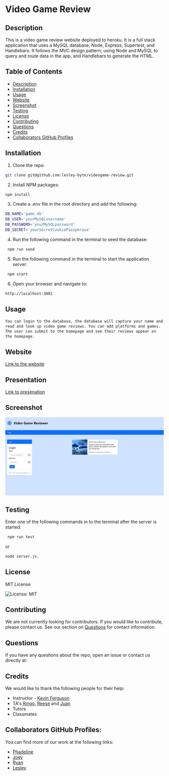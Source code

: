# Video Game Review

## Description
This is a video game review website deployed to heroku. It is a full stack application that uses a MySQL database, Node, Express, Supertest, and Handlebars. It follows the MVC design pattern; using Node and MySQL to query and route data in the app, and Handlebars to generate the HTML.

## Table of Contents

- [Description](#description)
- [Installation](#installation)
- [Usage](#usage)
- [Website](#website)
- [Screenshot](#screenshot)
- [Testing](#testing)
- [License](#license)
- [Contributing](#contributing)
- [Questions](#questions)
- [Credits](#credits)
- [Collaborators GitHub Profiles](#collaborators-github-profiles)

## Installation
1. Clone the repo:
``` bash
git clone git@github.com:lesley-byte/videogame-review.git
```
2. Install NPM packages:
``` bash
npm install 
```
3. Create a .env file in the root directory and add the following:
``` bash
DB_NAME='game_db'
DB_USER='yourMySQLusername'
DB_PASSWORD='yourMySQLpassword'
DB_SECRET='yourSecretCookiePassphrase'
```
4. Run the following command in the terminal to seed the database:
``` bash
 npm run seed
```
5. Run the following command in the terminal to start the application server:
``` bash
 npm start
```
6. Open your browser and navigate to:
``` bash
http://localhost:3001
```


## Usage

    You can login to the database, the database will capture your name and read and look up video game reviews. You can add platforms and games. The user can submit to the homepage and see their reviews appear on the homepage.

    
## Website  

[Link to the website](https://safe-eyrie-62856.herokuapp.com/login)

## Presentation
[Link to presenation](https://docs.google.com/presentation/d/1tYqmVuhQ94IKvixlw7p23zWb6ti1AvtPX-Ex9ajIEjs/edit#slide=id.g2038c71a101_0_15)

## Screenshot

![Screenshot](./Assets/images/screenshot.jpeg)


## Testing
Enter one of the following commands in to the terminal after the server is started:
```bash
 npm run test
```
 or 
 ```bash
 node server.js. 
```

## License

MIT License

![License: MIT](https://img.shields.io/badge/License-MIT-yellow.svg)

## Contributing

We are not currently looking for contributors. If you would like to contribute, please contact us. See our
section on [Questions](#questions) for contact information.

## Questions

If you have any questions about the repo, open an issue or contact us directly at:


## Credits

We would like to thank the following people for their help:

- Instructor - [Kevin Ferguson](https://github.com/kfergrocks)
- TA's [Ringo](https://github.com/RingoKam), [Reese]() and [Juan]()
- Tutors
- Classmates

## Collaborators GitHub Profiles:

You can find more of our work at the following links:

- [Phadeline](https://github.com/phadeline)
- [Joey](https://github.com/joeyblue27)
- [Ryan](https://github.com/ryancarless96)
- [Lesley](https://github.com/lesley-byte)